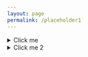 ```yaml
---
layout: page
permalink: /placeholder1
---
```




<details>
  <summary>Click me</summary>
  
  
  teste1
  
</details>



<details>
  <summary>Click me 2</summary>
  
  
  teste2
  
  <img src="{{ site.baseurl }}/images/N1000L80rzero1.2r10.0rtheta0.1.png"  style="width: 400px;"/>
  
  <details>
  <summary>Click me 3</summary>
  
  
  teste3
  Solarized dark             |  Solarized Ocean
:-------------------------:|:-------------------------:
![]<img src="{{ site.baseurl }}/images/N1000L80rzero1.2r10.0rtheta0.1.png"  style="width: 200px;"/> |  ![]  <img src="{{ site.baseurl }}/images/N1000L80rzero1.2r10.0rtheta0.1.png"  style="width: 200px;"/>
    
 
</details>
  
  
</details>
